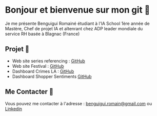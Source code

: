# Bonjour et bienvenue sur mon git 👋

Je me présente Benguigui Romainé étudiant à l'IA School 1ère année de Mastère, Chef de projet IA et altenrant chez ADP leader mondiale du service RH basée à Blagnac (France)

## Projet 📓

- Web site series referencing : [GitHub](https://github.com/benguir/Website-PHP-SeriesReferencing)
- Web site Festival : [GitHub](https://github.com/benguir/Website-HTML-Festival)
- Dashboard Crimes LA : [GitHub](https://github.com/benguir/Dashboard-RShinny-CrimesLA)
- Dashboard Shopper Sentiments [GitHub](https://github.com/benguir/Dashboard-RShinny-ShopperSentiments)

## Me Contacter 💬
Vous pouvez me contacter à l'adresse : [benguigui.romain@gmail.com](benguigui.romain@gmail.com) ou [Linkedin](https://www.linkedin.com/in/romain-benguigui-b65aa4234/)
